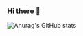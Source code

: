 ### Hi there 👋

![Anurag's GitHub stats](https://github-readme-stats.vercel.app/api?username=bqyden&show_icons=true&theme=tokyonight)
